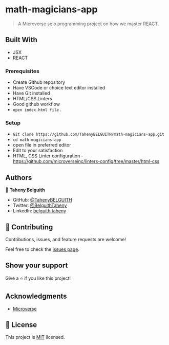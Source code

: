 # math-magicians-app
> A Microverse solo programming project on how we master REACT.

## Built With

- JSX
- REACT

### Prerequisites
- Create Github repository
- Have VSCode or choice text editor installed
- Have Git installed
- HTML/CSS Linters
- Good github workflow
- `open index.html file` .
  

### Setup
- `Git clone https://github.com/TahenyBELGUITH/math-magicians-app.git`
- `cd math-magicians-app`
- open file in preferred editor
- Edit to your satisfaction
- HTML, CSS Linter configuration - https://github.com/microverseinc/linters-config/tree/master/html-css


## Authors
👩 **Taheny Belguith**

- GitHub: [@TahenyBELGUITH](https://github.com/TahenyBELGUITH)
- Twitter: [@BelguithTaheny](https://twitter.com/BelguithTaheny)
- LinkedIn: [belguith taheny](https://www.linkedin.com/in/belguith-taheny-47b93a162/)

## 🤝 Contributing

Contributions, issues, and feature requests are welcome!

Feel free to check the [issues page](../../issues/).

## Show your support

Give a ⭐️ if you like this project!

## Acknowledgments

- [Microverse](https://github.com/microverseinc)

## 📝 License

This project is [MIT](./MIT.md) licensed.

